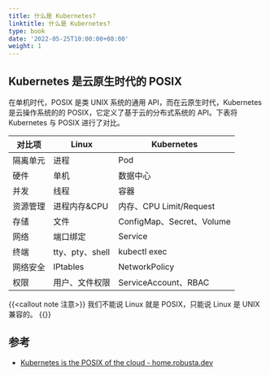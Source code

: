 ```yaml
---
title: 什么是 Kubernetes?
linktitle: 什么是 Kubernetes?
type: book
date: '2022-05-25T10:00:00+08:00'
weight: 1
---
```


## Kubernetes 是云原生时代的 POSIX

在单机时代，POSIX 是类 UNIX 系统的通用 API，而在云原生时代，Kubernetes 是云操作系统的的 POSIX，它定义了基于云的分布式系统的 API。下表将 Kubernetes 与 POSIX 进行了对比。

| 对比项   | Linux           | Kubernetes                |
| -------- | --------------- | ------------------------- |
| 隔离单元 | 进程            | Pod                       |
| 硬件     | 单机            | 数据中心                  |
| 并发     | 线程            | 容器                      |
| 资源管理 | 进程内存&CPU    | 内存、CPU Limit/Request   |
| 存储     | 文件            | ConfigMap、Secret、Volume |
| 网络     | 端口绑定        | Service                   |
| 终端     | tty、pty、shell | kubectl exec              |
| 网络安全 | IPtables        | NetworkPolicy             |
| 权限     | 用户、文件权限  | ServiceAccount、RBAC      |

{{<callout note 注意>}}
我们不能说 Linux 就是 POSIX，只能说 Linux 是 UNIX 兼容的。
{{</callout>}}

## 参考

- [Kubernetes is the POSIX of the cloud - home.robusta.dev](https://home.robusta.dev/blog/kubernetes-is-the-new-posix/)
